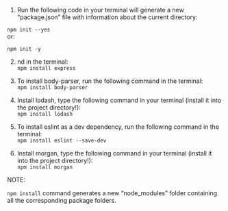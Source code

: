 1. Run the following code in your terminal will generate a new “package.json” file with information about the current directory:

`npm init --yes`  
or:

`npm init -y`

2. nd in the terminal:   
`npm install express`  

3. To install body-parser, run the following command in the terminal:   
`npm install body-parser`

4. Install lodash, type the following command in your terminal (install it into the project directory!):  
`npm install lodash`

5. To install eslint as a dev dependency, run the following command in the terminal:  
`npm install eslint --save-dev`

6. Install morgan, type the following command in your terminal (install it into the project directory!):  
`npm install morgan`

NOTE: 

`npm install` command generates a new “node_modules” folder containing all the corresponding package folders.